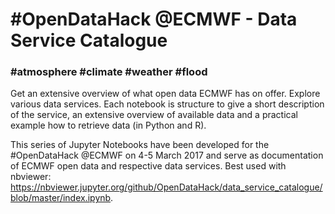 # #OpenDataHack @ECMWF - Data Service Catalogue
### #atmosphere #climate #weather #flood

Get an extensive overview of what open data ECMWF has on offer. Explore various data services. Each notebook is structure to give a short description of the service, an extensive overview
of available data and a practical example how to retrieve data (in Python and R).

This series of Jupyter Notebooks have been developed for the #OpenDataHack @ECMWF on 4-5 March 2017 and serve as documentation of ECMWF open data and respective data services. Best used
with nbviewer: https://nbviewer.jupyter.org/github/OpenDataHack/data_service_catalogue/blob/master/index.ipynb.
 
